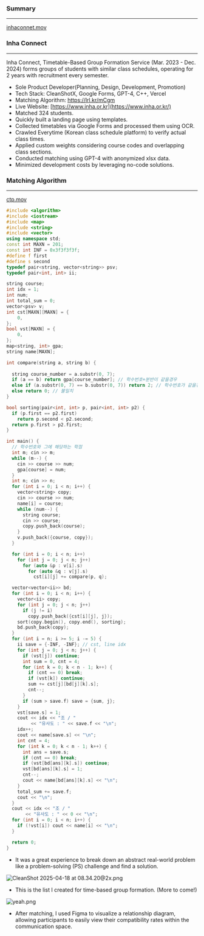 ### Summary

---

[inhaconnet.mov](attachment:e68576e3-eeb1-47c1-b71d-b5673f734c2b:inhaconnet.mov)

### Inha Connect

---

Inha Connect, Timetable-Based Group Formation Service (Mar. 2023 - Dec. 2024)
forms groups of students with similar class schedules, operating for 2 years with recruitment every
semester.

- Sole Product Developer(Planning, Design, Development, Promotion)
- Tech Stack: CleanShotX, Google Forms, GPT-4, C++, Vercel
- Matching Algorithm: https://lrl.kr/mCgm
- Live Website: [https://www.inha.or.kr](https://www.inha.or.kr/)
- Matched 324 students.
- Quickly built a landing page using templates.
- Collected timetables via Google Forms and processed them using OCR.
- Crawled Everytime (Korean class schedule platform) to verify actual class times.
- Applied custom weights considering course codes and overlapping class sections.
- Conducted matching using GPT-4 with anonymized xlsx data.
- Minimized development costs by leveraging no-code solutions.

### Matching Algorithm

---

[ctp.mov](attachment:741d7623-6168-4f80-a0f4-97cfdf7eeb87:ctp.mov)

```cpp
#include <algorithm>
#include <iostream>
#include <map>
#include <string>
#include <vector>
using namespace std;
const int MAXN = 201;
const int INF = 0x3f3f3f3f;
#define f first
#define s second
typedef pair<string, vector<string>> psv;
typedef pair<int, int> ii;

string course;
int idx = 1;
int num;
int total_sum = 0;
vector<psv> v;
int cst[MAXN][MAXN] = {
    0,
};
bool vst[MAXN] = {
    0,
};
map<string, int> gpa;
string name[MAXN];

int compare(string a, string b) {
  
  string course_number = a.substr(0, 7); 
  if (a == b) return gpa[course_number]; // 학수번호+분반이 같을경우
  else if (a.substr(0, 7) == b.substr(0, 7)) return 2; // 학수번호가 같을경우
  else return 0; // 불일치
}

bool sorting(pair<int, int> p, pair<int, int> p2) {
  if (p.first == p2.first)
    return p.second < p2.second;
  return p.first > p2.first;
}

int main() {
  // 학수번호와 그에 해당하는 학점
  int m; cin >> m;
  while (m--) {
    cin >> course >> num;
    gpa[course] = num;
  }
  int n; cin >> n;
  for (int i = 0; i < n; i++) {
    vector<string> copy;
    cin >> course >> num;
    name[i] = course;
    while (num--) {
      string course;
      cin >> course;
      copy.push_back(course);
    }
    v.push_back({course, copy});
  }

  for (int i = 0; i < n; i++)
    for (int j = 0; j < n; j++)
      for (auto &p : v[i].s)
        for (auto &q : v[j].s)
          cst[i][j] += compare(p, q);

  vector<vector<ii>> bd;
  for (int i = 0; i < n; i++) {
    vector<ii> copy;
    for (int j = 0; j < n; j++)
      if (j != i)
        copy.push_back({cst[i][j], j});
    sort(copy.begin(), copy.end(), sorting);
    bd.push_back(copy);
  }
  for (int i = n; i >= 5; i -= 5) {
    ii save = {-INF, -INF}; // cst, line idx
    for (int j = 0; j < n; j++) {
      if (vst[j]) continue;
      int sum = 0, cnt = 4;
      for (int k = 0; k < n - 1; k++) {
        if (cnt == 0) break;
        if (vst[k]) continue;
        sum += cst[j][bd[j][k].s];
        cnt--;
      }
      if (sum > save.f) save = {sum, j};
    }
    vst[save.s] = 1;
    cout << idx << "조 / "
         << "유사도 : " << save.f << "\n";
    idx++;
    cout << name[save.s] << "\n";
    int cnt = 4;
    for (int k = 0; k < n - 1; k++) {
      int ans = save.s;
      if (cnt == 0) break;
      if (vst[bd[ans][k].s]) continue;
      vst[bd[ans][k].s] = 1;
      cnt--;
      cout << name[bd[ans][k].s] << "\n";
    }
    total_sum += save.f;
    cout << "\n";
  }
  cout << idx << "조 / "
       << "유사도 : " << 0 << "\n";
  for (int i = 0; i < n; i++) {
    if (!vst[i]) cout << name[i] << "\n";
  }

  return 0;
}
```

- It was a great experience to break down an abstract real-world problem like a problem-solving (PS) challenge and find a solution.

![CleanShot 2025-04-18 at 08.34.20@2x.png](attachment:e9e7df10-5871-4fc4-b349-8e999f7429d3:CleanShot_2025-04-18_at_08.34.202x.png)

- This is the list I created for time-based group formation. (More to come!)

![yeah.png](attachment:93358e1f-1091-4495-b1a1-117fd61089bf:yeah.png)

- After matching, I used Figma to visualize a relationship diagram, allowing participants to easily view their compatibility rates within the communication space.

